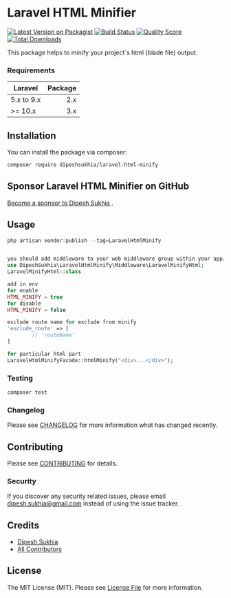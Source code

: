 # Laravel HTML Minifier

[![Latest Version on Packagist](https://img.shields.io/packagist/v/dipeshsukhia/laravel-html-minify.svg?style=flat-square)](https://packagist.org/packages/dipeshsukhia/laravel-html-minify)
[![Build Status](https://img.shields.io/travis/dipeshsukhia/laravel-html-minify/master.svg?style=flat-square)](https://travis-ci.org/dipeshsukhia/laravel-html-minify)
[![Quality Score](https://img.shields.io/scrutinizer/g/dipeshsukhia/laravel-html-minify.svg?style=flat-square)](https://scrutinizer-ci.com/g/dipeshsukhia/laravel-html-minify)
[![Total Downloads](https://img.shields.io/packagist/dt/dipeshsukhia/laravel-html-minify.svg?style=flat-square)](https://packagist.org/packages/dipeshsukhia/laravel-html-minify)

This package helps to minify your project`s html (blade file) output.

### Requirements

| Laravel    |                   Package |
|------------|--------------------------:|
| 5.x to 9.x |                       2.x |
| \>= 10.x   |                       3.x |

## Installation

You can install the package via composer:

```bash
composer require dipeshsukhia/laravel-html-minify
```

## Sponsor Laravel HTML Minifier on GitHub

[Become a sponsor to Dipesh Sukhia
](https://github.com/sponsors/dipeshsukhia).

## Usage

``` php
php artisan vendor:publish --tag=LaravelHtmlMinify


you should add middleware to your web middleware group within your app/Http/Kernel.php file:
use DipeshSukhia\LaravelHtmlMinify\Middleware\LaravelMinifyHtml;
LaravelMinifyHtml::class

add in env
for enable
HTML_MINIFY = true
for disable
HTML_MINIFY = false

exclude route name for exclude from minify
'exclude_route' => [
        // 'routeName'
]

for particular html part 
LaravelHtmlMinifyFacade::htmlMinify("<div>...</div>");
```

### Testing

``` bash
composer test
```

### Changelog

Please see [CHANGELOG](CHANGELOG.md) for more information what has changed recently.

## Contributing

Please see [CONTRIBUTING](CONTRIBUTING.md) for details.

### Security

If you discover any security related issues, please email dipesh.sukhia@gmail.com instead of using the issue tracker.

## Credits

- [Dipesh Sukhia](https://github.com/dipeshsukhia)
- [All Contributors](../../contributors)

## License

The MIT License (MIT). Please see [License File](LICENSE.md) for more information.

